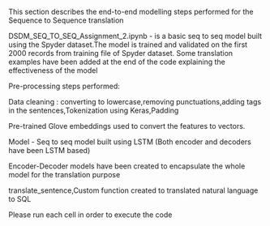 This section describes the end-to-end modelling steps performed for the Sequence to Sequence translation


DSDM_SEQ_TO_SEQ_Assignment_2.ipynb - is a basic seq to seq model built using the Spyder dataset.The model is trained and validated on the first 2000 records from training file of Spyder dataset. Some translation examples have been added at the end of the code explaining the effectiveness of the model



Pre-processing steps performed:

Data cleaning : converting to lowercase,removing punctuations,adding <sos><eos> tags in the sentences,Tokenization using Keras,Padding 
  
Pre-trained Glove embeddings used to convert the features to vectors.
  
Model - Seq to seq model built using LSTM (Both encoder and decoders have been LSTM based)

Encoder-Decoder models have been created to encapsulate the whole model for the translation purpose
  

translate_sentence,Custom function created to translated natural language to SQL
  

Please run each cell in order to execute the code

